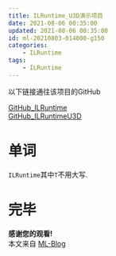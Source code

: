 ```yaml
---
title: ILRuntime_U3D演示项目
date: 2021-08-06 00:35:00
updated: 2021-08-06 00:35:00
id: ml-20210803-014000-g150
categories:
	- ILRuntime
tags: 
	- ILRuntime
---
```


以下链接通往该项目的GitHub

[GitHub_ILRuntime][GitHub_ILRuntime_Link]  
[GitHub_ILRuntimeU3D][GitHub_ILRuntime_Link]

<!--more-->


# 单词

`ILRuntime`其中`T`不用大写.

# 完毕

**感谢您的观看!**  
本文来自 [ML-Blog][ML-Blog_Link]

<!-- 图片 -->
<!-- 链接 -->

[GitHub_ILRuntime_Link]:https://github.com/Ourpalm/ILRuntime "GitHub上的ILRuntime"
[GitHub_ILRuntimeU3D_Link]:https://github.com/Ourpalm/ILRuntimeU3D "GitHub上的ILRuntimeU3D"
<!-- 水印 -->
[ML-Blog_Link]:https://userminghaoli.github.io/ "我的博客"
